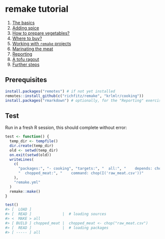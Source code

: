 
<!-- README.md is generated from README.Rmd. Please edit that file -->
remake tutorial
===============

1.  [The basics](01-basics)
2.  [Adding spice](02-spice)
3.  [How to prepare vegetables?](03-vegetables)
4.  [Where to buy?](04-supermarket)
5.  [Working with `remake` projects](05-editing)
6.  [Marinating the meat](06-custom)
7.  [Reporting](07-knitr)
8.  [A tofu ragout](08-tofu)
9.  [Further steps](09-freeride)

Prerequisites
-------------

``` r
install.packages("remotes") # if not yet installed
remotes::install_github(c("richfitz/remake", "krlmlr/cooking"))
install.packages("rmarkdown") # optionally, for the "Reporting" exercise
```

Test
----

Run in a fresh R session, this should complete without error:

``` r
test <- function() {
  temp_dir <- tempfile()
  dir.create(temp_dir)
  old <- setwd(temp_dir)
  on.exit(setwd(old))
  writeLines(
    c(
      "packages:", "- cooking", "targets:", "  all:", "    depends: chopped_meat",
      "  chopped_meat:", "    command: chop(I('raw_meat.csv'))"
    ),
    "remake.yml"
  )
  remake::make()
}

test()
#> [  LOAD ]
#> [  READ ]              |  # loading sources
#> <  MAKE > all
#> [ BUILD ] chopped_meat |  chopped_meat <- chop("raw_meat.csv")
#> [  READ ]              |  # loading packages
#> [ ----- ] all
```
